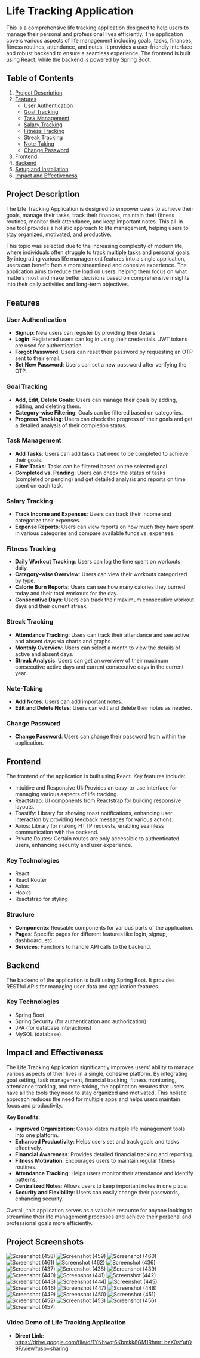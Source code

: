 # Life Tracking Application

This is a comprehensive life tracking application designed to help users to manage their personal and professional lives efficiently. The application covers various aspects of life management including goals, tasks, finances, fitness routines, attendance, and notes. It provides a user-friendly interface and robust backend to ensure a seamless experience. The frontend is built using React, while the backend is powered by Spring Boot.

## Table of Contents

1. [Project Description](#project-description)
2. [Features](#features)
   - [User Authentication](#user-authentication)
   - [Goal Tracking](#goal-tracking)
   - [Task Management](#task-management)
   - [Salary Tracking](#salary-tracking)
   - [Fitness Tracking](#fitness-tracking)
   - [Streak Tracking](#streak-tracking)
   - [Note-Taking](#note-taking)
   - [Change Password](#change-password)
3. [Frontend](#frontend)
4. [Backend](#backend)
5. [Setup and Installation](#setup-and-installation)
6. [Impact and Effectiveness](#impact-and-effectiveness)

## Project Description

The Life Tracking Application is designed to empower users to achieve their goals, manage their tasks, track their finances, maintain their fitness routines, monitor their attendance, and keep important notes. This all-in-one tool provides a holistic approach to life management, helping users to stay organized, motivated, and productive.

This topic was selected due to the increasing complexity of modern life, where individuals often struggle to track multiple tasks and personal goals. 
By integrating various life management features into a single application, users can benefit from a more streamlined and cohesive experience. 
The application aims to reduce the load on users, helping them focus on what matters most and make better decisions based on comprehensive insights into their daily activities and long-term objectives.

## Features

### User Authentication

- **Signup**: New users can register by providing their details.
- **Login**: Registered users can log in using their credentials. JWT tokens are used for authentication.
- **Forgot Password**: Users can reset their password by requesting an OTP sent to their email.
- **Set New Password**: Users can set a new password after verifying the OTP.

### Goal Tracking

- **Add, Edit, Delete Goals**: Users can manage their goals by adding, editing, and deleting them.
- **Category-wise Filtering**: Goals can be filtered based on categories.
- **Progress Tracking**: Users can check the progress of their goals and get a detailed analysis of their completion status.

### Task Management

- **Add Tasks**: Users can add tasks that need to be completed to achieve their goals.
- **Filter Tasks**: Tasks can be filtered based on the selected goal.
- **Completed vs. Pending**: Users can check the status of tasks (completed or pending) and get detailed analysis and reports on time spent on each task.

### Salary Tracking

- **Track Income and Expenses**: Users can track their income and categorize their expenses.
- **Expense Reports**: Users can view reports on how much they have spent in various categories and compare available funds vs. expenses.

### Fitness Tracking

- **Daily Workout Tracking**: Users can log the time spent on workouts daily.
- **Category-wise Overview**: Users can view their workouts categorized by type.
- **Calorie Burn Reports**: Users can see how many calories they burned today and their total workouts for the day.
- **Consecutive Days**: Users can track their maximum consecutive workout days and their current streak.

### Streak Tracking

- **Attendance Tracking**: Users can track their attendance and see active and absent days via charts and graphs.
- **Monthly Overview**: Users can select a month to view the details of active and absent days.
- **Streak Analysis**: Users can get an overview of their maximum consecutive active days and current consecutive days in the current year.

### Note-Taking

- **Add Notes**: Users can add important notes.
- **Edit and Delete Notes**: Users can edit and delete their notes as needed.

### Change Password

- **Change Password**: Users can change their password from within the application.

## Frontend

The frontend of the application is built using React. Key features include:
- Intuitive and Responsive UI: Provides an easy-to-use interface for managing various aspects of life tracking.
- Reactstrap: UI components from Reactstrap for building responsive layouts.
- Toastify: Library for showing toast notifications, enhancing user interaction by providing feedback messages for various actions.
- Axios: Library for making HTTP requests, enabling seamless communication with the backend.
- Private Routes: Certain routes are only accessible to authenticated users, enhancing security and user experience.


### Key Technologies

- React
- React Router
- Axios
- Hooks
- Reactstrap for styling

### Structure

- **Components**: Reusable components for various parts of the application.
- **Pages**: Specific pages for different features like login, signup, dashboard, etc.
- **Services**: Functions to handle API calls to the backend.

## Backend

The backend of the application is built using Spring Boot. It provides RESTful APIs for managing user data and application features.

### Key Technologies

- Spring Boot
- Spring Security (for authentication and authorization)
- JPA (for database interactions)
- MySQL (database)

## Impact and Effectiveness

The Life Tracking Application significantly improves users' ability to manage various aspects of their lives in a single, cohesive platform. By integrating goal setting, task management, financial tracking, fitness monitoring, attendance tracking, and note-taking, the application ensures that users have all the tools they need to stay organized and motivated. This holistic approach reduces the need for multiple apps and helps users maintain focus and productivity.

**Key Benefits**:

- **Improved Organization**: Consolidates multiple life management tools into one platform.
- **Enhanced Productivity**: Helps users set and track goals and tasks effectively.
- **Financial Awareness**: Provides detailed financial tracking and reporting.
- **Fitness Motivation**: Encourages users to maintain regular fitness routines.
- **Attendance Tracking**: Helps users monitor their attendance and identify patterns.
- **Centralized Notes**: Allows users to keep important notes in one place.
- **Security and Flexibility**: Users can easily change their passwords, enhancing security.

Overall, this application serves as a valuable resource for anyone looking to streamline their life management processes and achieve their personal and professional goals more efficiently.

## Project Screenshots
![Screenshot (458)](https://github.com/Geeta259/Life-Tracking-System/assets/75520947/d7234b25-9635-4c77-a90f-472ab508309b)
![Screenshot (459)](https://github.com/Geeta259/Life-Tracking-System/assets/75520947/5637618c-3a97-4406-9eda-13c3861c89e6)
![Screenshot (460)](https://github.com/Geeta259/Life-Tracking-System/assets/75520947/31bb348a-847d-4f30-b353-df3e021a4640)
![Screenshot (461)](https://github.com/Geeta259/Life-Tracking-System/assets/75520947/846dbe89-bd8b-441c-8a95-e501a8c92d3a)
![Screenshot (462)](https://github.com/Geeta259/Life-Tracking-System/assets/75520947/bcc40003-6bb6-4f2e-ae9f-0ab39bfaf162)
![Screenshot (436)](https://github.com/Geeta259/Life-Tracking-System/assets/75520947/42f03a5c-31f6-44ba-821a-c071a1c5411e)
![Screenshot (437)](https://github.com/Geeta259/Life-Tracking-System/assets/75520947/dc7614cc-f16e-4bfd-acd6-2512e5654045)
![Screenshot (438)](https://github.com/Geeta259/Life-Tracking-System/assets/75520947/8a17e2e0-ee1f-45dd-8d71-491fe7348adb)
![Screenshot (439)](https://github.com/Geeta259/Life-Tracking-System/assets/75520947/24b97621-57ad-48e8-9c51-4427e588a4b7)
![Screenshot (440)](https://github.com/Geeta259/Life-Tracking-System/assets/75520947/d2c3ca4a-4efc-4a61-ba00-02d3244e0ca4)
![Screenshot (441)](https://github.com/Geeta259/Life-Tracking-System/assets/75520947/9b76ef58-cf76-4e31-959f-ac5a8343775a)
![Screenshot (442)](https://github.com/Geeta259/Life-Tracking-System/assets/75520947/641229f5-35c9-499f-97cc-e4c400fd5711)
![Screenshot (443)](https://github.com/Geeta259/Life-Tracking-System/assets/75520947/413b7f2c-50e6-433e-845f-4d7595b2fefb)
![Screenshot (444)](https://github.com/Geeta259/Life-Tracking-System/assets/75520947/9476d703-c991-40f4-a4f3-e9caad1d2b7f)
![Screenshot (445)](https://github.com/Geeta259/Life-Tracking-System/assets/75520947/7904bd94-f1e3-4e1b-b008-e515f76b0072)
![Screenshot (446)](https://github.com/Geeta259/Life-Tracking-System/assets/75520947/a66a58dc-9d68-44ed-9316-922197c0e216)
![Screenshot (447)](https://github.com/Geeta259/Life-Tracking-System/assets/75520947/a6017f06-f13e-4fa0-b66b-b6d854de121a)
![Screenshot (448)](https://github.com/Geeta259/Life-Tracking-System/assets/75520947/6413ebcb-d914-4a53-9b92-c168429c294b)
![Screenshot (449)](https://github.com/Geeta259/Life-Tracking-System/assets/75520947/e166535e-6b24-4778-8e26-d457cbdc5ab3)
![Screenshot (450)](https://github.com/Geeta259/Life-Tracking-System/assets/75520947/4fd2442d-ccb8-470b-9fe0-6324ce3e3350)
![Screenshot (451)](https://github.com/Geeta259/Life-Tracking-System/assets/75520947/23cb5d43-bc2d-44dd-b631-9441a1d8150a)
![Screenshot (452)](https://github.com/Geeta259/Life-Tracking-System/assets/75520947/eacee36a-3e11-4261-9a18-5d14cb682013)
![Screenshot (453)](https://github.com/Geeta259/Life-Tracking-System/assets/75520947/cbbe8e60-4d7e-4c12-bde3-96af48e377e0)
![Screenshot (456)](https://github.com/Geeta259/Life-Tracking-System/assets/75520947/0656e313-f5c6-4a90-ab24-0c61d3003814)
![Screenshot (457)](https://github.com/Geeta259/Life-Tracking-System/assets/75520947/67177575-7284-4137-9265-81d698b75112)


### Video Demo of Life Tracking Application
- **Direct Link**: https://drive.google.com/file/d/1YNhwqt6Kbmkk8GM1RhmrLbzX0sYufO9F/view?usp=sharing

